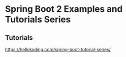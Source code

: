 # Spring Boot 2 Examples and Tutorials Series

## Tutorials

https://hellokoding.com/spring-boot-tutorial-series/
